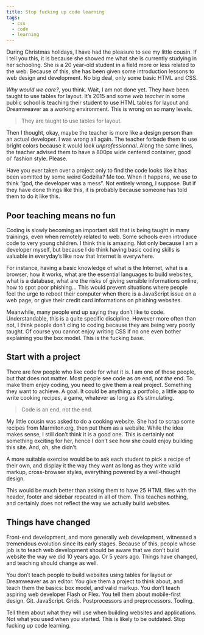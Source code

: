 ```yaml
---
title: Stop fucking up code learning
tags:
  - css
  - code
  - learning
---
```


During Christmas holidays, I have had the pleasure to see my little cousin. If I tell you this, it is because she showed me what she is currently studying in her schooling. She is a 20 year-old student in a field more or less related to the web. Because of this, she has been given some introduction lessons to web design and development. No big deal, only some basic HTML and CSS.

_Why would we care?_, you think. Wait, I am not done yet. They have been taught to use tables for layout. It’s 2015 and some _web teacher_ in some public school is teaching their student to use HTML tables for layout and Dreamweaver as a working environment. This is wrong on so many levels.

> They are taught to use tables for layout.

Then I thought, okay, maybe the teacher is more like a design person than an actual developer. I was wrong all again. The teacher forbade them to use bright colors because it would look _unprofessionnal_. Along the same lines, the teacher advised them to have a 800px wide centered container, good ol' fashion style. Please.

Have you ever taken over a project only to find the code looks like it has been vomitted by some weird Godzilla? Me too. When it happens, we use to think “god, the developer was a mess”. Not entirely wrong, I suppose. But if they have done things like this, it is probably because someone has told them to do it like this.

## Poor teaching means no fun

Coding is slowly becoming an important skill that is being taught in many trainings, even when remotely related to web. Some schools even introduce code to very young children. I think this is amazing. Not only because I am a developer myself, but because I do think having basic coding skills is valuable in everyday’s like now that Internet is everywhere.

For instance, having a basic knowledge of what is the Internet, what is a browser, how it works, what are the essential languages to build websites, what is a database, what are the risks of giving sensible informations online, how to spot poor phishing… This would prevent situations where people feel the urge to reboot their computer when there is a JavaScript issue on a web page, or give their credit card informations on phishing websites.

Meanwhile, many people end up saying they don’t like to code. Understandable, this is a quite specific discipline. However more often than not, I think people don’t cling to coding because they are being very poorly taught. Of course you cannot enjoy writing CSS if no one even bother explaining you the box model. This is the fucking base.

## Start with a project

There are few people who like code for what it is. I am one of those people, but that does not matter. Most people see code as _an_ end, not _the_ end. To make them enjoy coding, you need to give them a real project. Something they want to achieve. A goal. It could be anything: a portfolio, a little app to write cooking recipes, a game, whatever as long as it’s stimulating.

> Code is an end, not the end.

My little cousin was asked to do a cooking website. She had to scrap some recipes from Marmiton.org, then put them as a website. While the idea makes sense, I still don’t think it is a good one. This is certainly not something exciting for her, hence I don’t see how she could enjoy building this site. And, oh, she didn’t.

A more suitable exercise would be to ask each student to pick a recipe of their own, and display it the way they want as long as they write valid markup, cross-browser styles, everything powered by a well-thought design.

This would be much better than asking them to have 25 HTML files with the header, footer and sidebar repeated in all of them. This teaches nothing, and certainly does not reflect the way we actually build websites.

## Things have changed

Front-end development, and more generally web development, witnessed a tremendous evolution since its early stages. Because of this, people whose job is to teach web development should be aware that we don’t build website the way we did 10 years ago. Or 5 years ago. Things have changed, and teaching should change as well.

You don’t teach people to build websites using tables for layout or Dreamweaver as an editor. You give them a project to think about, and teach them the basics: box model, and valid markup. You don’t teach aspiring web developer Flash or Flex. You tell them about mobile-first design. Git. JavaScript. Grids. Postprocessors and preprocessors. Tooling.

Tell them about what they will use when building websites and applications. Not what you used when you started. This is likely to be outdated. Stop fucking up code learning.
